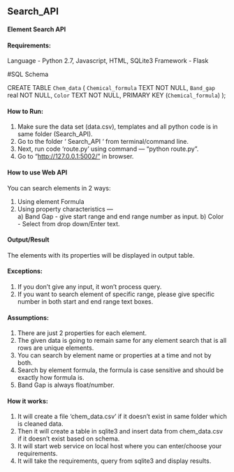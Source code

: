 ## Search_API 

#### Element Search API 

#### Requirements: 
Language - Python 2.7, Javascript, HTML, SQLite3 
Framework - Flask 


#SQL Schema 

CREATE TABLE `Chem_data` (
	`Chemical_formula` TEXT NOT NULL,
	`Band_gap` real NOT NULL,
	`Color` TEXT NOT NULL,
	PRIMARY KEY (`Chemical_formula`)
);



#### How to Run: 

1. Make sure the data set (data.csv), templates and all python code is in same folder (Search_API).  
2. Go to the folder ‘ Search_API ‘ from terminal/command line. 
3. Next, run code ‘route.py’ using command — “python route.py”. 
4. Go to “http://127.0.0.1:5002/” in browser. 


#### How to use Web API  

You can search elements in 2 ways: 
1. Using element Formula 
2. Using property characteristics —  
     a) Band Gap - give start range and end range number as input. 
     b) Color - Select from drop down/Enter text.  


#### Output/Result 
The elements with its properties will be displayed in output table. 

#### Exceptions: 
1. If you don’t give any input, it won’t process query. 
2. If you want to search element of specific range, please give specific number in both start and end range text boxes. 

#### Assumptions: 

1. There are just 2 properties for each element. 
2. The given data is going to remain same for any element search that is all rows are unique elements. 
3. You can search by element name or properties at a time and not by both. 
4. Search by element formula, the formula is case sensitive and should be exactly how formula is. 
5. Band Gap is always float/number. 

#### How it works: 

1. It will create a file ‘chem_data.csv’ if it doesn’t exist in same folder which is cleaned data.  
2. Then it will create a table in sqlite3 and insert data from chem_data.csv if it doesn’t exist based on schema. 
3. It will start web service on local host where you can enter/choose your requirements. 
4. It will take the requirements, query from sqlite3 and display results. 


